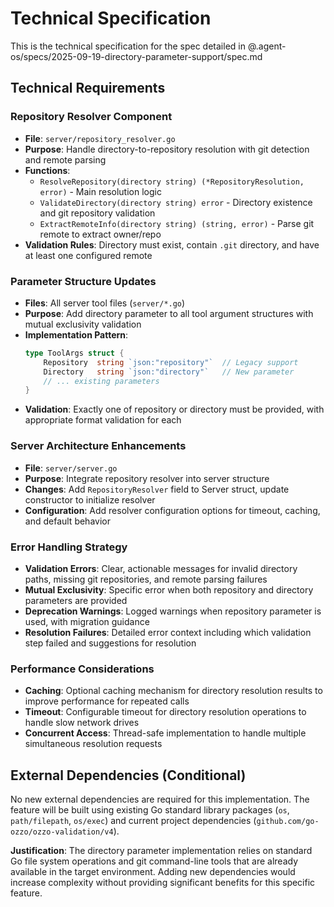 # Technical Specification

This is the technical specification for the spec detailed in @.agent-os/specs/2025-09-19-directory-parameter-support/spec.md

## Technical Requirements

### Repository Resolver Component
- **File**: `server/repository_resolver.go`
- **Purpose**: Handle directory-to-repository resolution with git detection and remote parsing
- **Functions**: 
  - `ResolveRepository(directory string) (*RepositoryResolution, error)` - Main resolution logic
  - `ValidateDirectory(directory string) error` - Directory existence and git repository validation
  - `ExtractRemoteInfo(directory string) (string, error)` - Parse git remote to extract owner/repo
- **Validation Rules**: Directory must exist, contain `.git` directory, and have at least one configured remote

### Parameter Structure Updates
- **Files**: All server tool files (`server/*.go`)
- **Purpose**: Add directory parameter to all tool argument structures with mutual exclusivity validation
- **Implementation Pattern**:
  ```go
  type ToolArgs struct {
      Repository  string `json:"repository"`  // Legacy support
      Directory   string `json:"directory"`   // New parameter
      // ... existing parameters
  }
  ```
- **Validation**: Exactly one of repository or directory must be provided, with appropriate format validation for each

### Server Architecture Enhancements
- **File**: `server/server.go`
- **Purpose**: Integrate repository resolver into server structure
- **Changes**: Add `RepositoryResolver` field to Server struct, update constructor to initialize resolver
- **Configuration**: Add resolver configuration options for timeout, caching, and default behavior

### Error Handling Strategy
- **Validation Errors**: Clear, actionable messages for invalid directory paths, missing git repositories, and remote parsing failures
- **Mutual Exclusivity**: Specific error when both repository and directory parameters are provided
- **Deprecation Warnings**: Logged warnings when repository parameter is used, with migration guidance
- **Resolution Failures**: Detailed error context including which validation step failed and suggestions for resolution

### Performance Considerations
- **Caching**: Optional caching mechanism for directory resolution results to improve performance for repeated calls
- **Timeout**: Configurable timeout for directory resolution operations to handle slow network drives
- **Concurrent Access**: Thread-safe implementation to handle multiple simultaneous resolution requests

## External Dependencies (Conditional)

No new external dependencies are required for this implementation. The feature will be built using existing Go standard library packages (`os`, `path/filepath`, `os/exec`) and current project dependencies (`github.com/go-ozzo/ozzo-validation/v4`).

**Justification**: The directory parameter implementation relies on standard Go file system operations and git command-line tools that are already available in the target environment. Adding new dependencies would increase complexity without providing significant benefits for this specific feature.